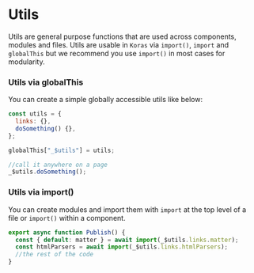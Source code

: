 # Utils

Utils are general purpose functions that are used across components, modules and files. Utils are usable in `Koras` via `import()`, `import` and `globalThis` but we recommend you use `import()` in most cases for modularity.

### Utils via globalThis

You can create a simple globally accessible utils like below:

```js
const utils = {
  links: {},
  doSomething() {},
};

globalThis["_$utils"] = utils;

//call it anywhere on a page
_$utils.doSomething();
```

### Utils via import()

You can create modules and import them with `import` at the top level of a file or `import()` within a component.

```js
export async function Publish() {
  const { default: matter } = await import(_$utils.links.matter);
  const htmlParsers = await import(_$utils.links.htmlParsers);
  //the rest of the code
}
```
